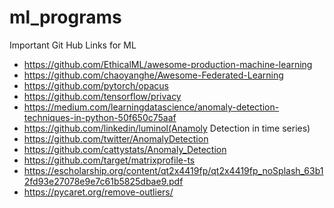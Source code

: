 # ml_programs

Important Git Hub Links for ML

* https://github.com/EthicalML/awesome-production-machine-learning
* https://github.com/chaoyanghe/Awesome-Federated-Learning
* https://github.com/pytorch/opacus
* https://github.com/tensorflow/privacy
* https://medium.com/learningdatascience/anomaly-detection-techniques-in-python-50f650c75aaf
* https://github.com/linkedin/luminol(Anamoly Detection in time series)
* https://github.com/twitter/AnomalyDetection
* https://github.com/cattystats/Anomaly_Detection
* https://github.com/target/matrixprofile-ts
* https://escholarship.org/content/qt2x4419fp/qt2x4419fp_noSplash_63b12fd93e27078e9e7c61b5825dbae9.pdf
* https://pycaret.org/remove-outliers/
